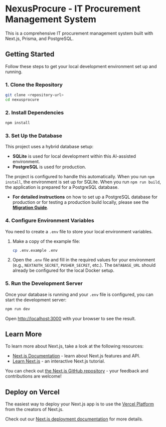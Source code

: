 # NexusProcure - IT Procurement Management System

This is a comprehensive IT procurement management system built with Next.js, Prisma, and PostgreSQL.

## Getting Started

Follow these steps to get your local development environment set up and running.

### 1. Clone the Repository

```bash
git clone <repository-url>
cd nexusprocure
```

### 2. Install Dependencies

```bash
npm install
```

### 3. Set Up the Database

This project uses a hybrid database setup:
-   **SQLite** is used for local development within this AI-assisted environment.
-   **PostgreSQL** is used for production.

The project is configured to handle this automatically. When you run `npm install`, the environment is set up for SQLite. When you run `npm run build`, the application is prepared for a PostgreSQL database.

-   **For detailed instructions** on how to set up a PostgreSQL database for production or for testing a production build locally, please see the **[Migration Guide](./MIGRATION_GUIDE.md)**.

### 4. Configure Environment Variables

You need to create a `.env` file to store your local environment variables.

1.  Make a copy of the example file:
    ```bash
    cp .env.example .env
    ```
2.  Open the `.env` file and fill in the required values for your environment (e.g., `NEXTAUTH_SECRET`, `PUSHER_SECRET`, etc.). The `DATABASE_URL` should already be configured for the local Docker setup.

### 5. Run the Development Server

Once your database is running and your `.env` file is configured, you can start the development server:

```bash
npm run dev
```

Open [http://localhost:3000](http://localhost:3000) with your browser to see the result.

## Learn More

To learn more about Next.js, take a look at the following resources:

- [Next.js Documentation](https://nextjs.org/docs) - learn about Next.js features and API.
- [Learn Next.js](https://nextjs.org/learn) - an interactive Next.js tutorial.

You can check out [the Next.js GitHub repository](https://github.com/vercel/next.js) - your feedback and contributions are welcome!

## Deploy on Vercel

The easiest way to deploy your Next.js app is to use the [Vercel Platform](https://vercel.com/new?utm_medium=default-template&filter=next.js&utm_source=create-next-app&utm_campaign=create-next-app-readme) from the creators of Next.js.

Check out our [Next.js deployment documentation](https://nextjs.org/docs/app/building-your-application/deploying) for more details.
